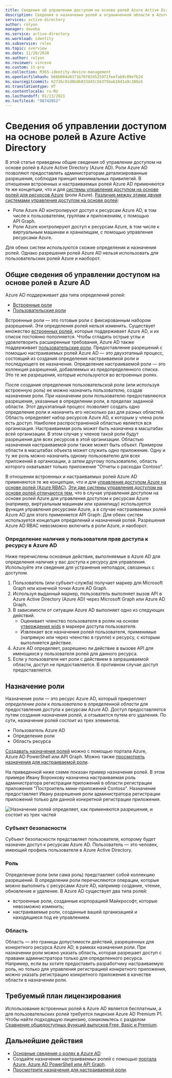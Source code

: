 ```yaml
---
title: Сведения об управлении доступом на основе ролей Azure Active Directory (RBAC)
description: Сведения о назначении ролей и ограниченной области в Azure Active Directory.
services: active-directory
author: rolyon
manager: daveba
ms.service: active-directory
ms.workload: identity
ms.subservice: roles
ms.topic: overview
ms.date: 11/20/2020
ms.author: rolyon
ms.reviewer: vincesm
ms.custom: it-pro
ms.collection: M365-identity-device-management
ms.openlocfilehash: b66b004a0371b76f82d525972feefab9c89efb2d
ms.sourcegitcommit: 6272bc01d8bdb833d43c56375bab1841a9c380a5
ms.translationtype: HT
ms.contentlocale: ru-RU
ms.lasthandoff: 01/23/2021
ms.locfileid: "98742052"
---
```

# <a name="overview-of-role-based-access-control-in-azure-active-directory"></a>Сведения об управлении доступом на основе ролей в Azure Active Directory

В этой статье приведены общие сведения об управлении доступом на основе ролей в Azure Active Directory (Azure AD). Роли Azure AD позволяют предоставлять администраторам детализированные разрешения, соблюдая принцип минимальных привилегий. В отношении встроенных и настраиваемых ролей Azure AD применяются те же концепции, что и для [системы управления доступом на основе ролей для ресурсов Azure](../../role-based-access-control/overview.md) (роли Azure). [Различие между этими двумя системами управления доступом на основе ролей](../../role-based-access-control/rbac-and-directory-admin-roles.md):

- Роли Azure AD контролируют доступ к ресурсам Azure AD, в том числе к пользователям, группам и приложениям, с помощью API Graph.
- Роли Azure контролируют доступ к ресурсам Azure, в том числе к виртуальным машинам и хранилищам, с помощью управления ресурсами Azure.

Для обеих систем используются схожие определения и назначения ролей. Однако разрешения ролей Azure AD нельзя использовать для пользовательских ролей Azure и наоборот.

## <a name="understand-azure-ad-role-based-access-control"></a>Общие сведения об управлении доступом на основе ролей в Azure AD
Azure AD поддерживает два типа определений ролей: 
* [Встроенные роли](./permissions-reference.md)
* [Пользовательские роли](./custom-create.md)

Встроенные роли — это готовые роли с фиксированным набором разрешений. Эти определения ролей нельзя изменить. Существует множество [встроенных ролей](./permissions-reference.md), которые поддерживает Azure AD, и их список постоянно пополняется. Чтобы сгладить острые углы и удовлетворить расширенные требования, Azure AD также поддерживает [пользовательские роли](./custom-create.md). Предоставление разрешений с помощью настраиваемых ролей Azure AD — это двухэтапный процесс, состоящий из создания определения настраиваемой роли и последующего ее назначения. Определение настраиваемой роли — это коллекция разрешений, добавляемых из предопределенного списка. Это те же разрешения, которые используются во встроенных ролях.  

После создания определения пользовательской роли (или используя встроенную роль) ее можно назначить пользователю, создав назначение роли. При назначении роли пользователю предоставляются разрешения, указанные в определении роли, в пределах заданной области. Этот двухэтапный процесс позволяет создать одно определение роли и назначить его несколько раз для разных областей. Область определяет набор ресурсов Azure AD, к которым у члена роли есть доступ. Наиболее распространенной областью является вся организация. Настраиваемая роль может быть назначена в масштабах всей организации. В этом случае у членов такой роли будут разрешения для всех ресурсов в этой организации. Областью назначения настраиваемой роли также может быть объект. Примером области в масштабах объекта может служить одно приложение. Одну и ту же роль можно назначить одному пользователю для всех приложений в организации, а затем другому пользователю, область которого охватывает только приложение "Отчеты о расходах Contoso".  

В отношении встроенных и настраиваемых ролей Azure AD применяются те же концепции, что и для [управления доступом Azure на основе ролей (Azure RBAC)](../develop/access-tokens.md#payload-claims). [Эти две системы управления доступом на основе ролей отличаются тем](../../role-based-access-control/rbac-and-directory-admin-roles.md), что в случае управления доступом на основе ролей Azure для управления доступом к ресурсам Azure (например, виртуальным машинам или хранилищу) используется функция управления ресурсами Azure, а в случае настраиваемых ролей Azure AD для этого применяется API Graph. Для обеих систем используется концепция определений и назначений ролей. Разрешения Azure AD RBAC невозможно включить в роли Azure, и наоборот.

### <a name="how-azure-ad-determines-if-a-user-has-access-to-a-resource"></a>Определение наличия у пользователя прав доступа к ресурсу в Azure AD

Ниже перечислены основные действия, выполняемые в Azure AD для определения наличия у вас доступа к ресурсу для управления. Используйте эти сведения для устранения неполадок, связанных с доступом.

1. Пользователь (или субъект-служба) получает маркер для Microsoft Graph или конечной точки Azure AD Graph.
1. Используя выданный маркер, пользователь выполняет вызов API в Azure Active Directory (Azure AD) через Microsoft Graph или Azure AD Graph.
1. В зависимости от ситуации Azure AD выполняет одно из следующих действий.
   - Оценивает членство пользователя в ролях на основе [утверждения wids](../../active-directory-b2c/access-tokens.md) в маркере доступа пользователя.
   - Извлекает все назначения ролей пользователя, применимые (напрямую или через членство в группе) к ресурсу, с которым выполняется действие.
1. Azure AD определяет, разрешено ли действие в вызове API для имеющихся у пользователя ролей для данного ресурса.
1. Если у пользователя нет роли с действием в запрашиваемой области, доступ не предоставляется. В противном случае доступ предоставляется.

## <a name="role-assignment"></a>Назначение роли

Назначение роли — это ресурс Azure AD, который прикрепляет *определение роли* к *пользователю* в определенной *области* для предоставления доступа к ресурсам Azure AD. Доступ предоставляется путем создания назначения ролей, а отзывается путем его удаления. По сути, назначение ролей состоит из трех элементов.

- Пользователь Azure AD
- Определение роли
- Область ресурса

[Создавать назначения ролей](custom-create.md) можно с помощью портала Azure, Azure AD PowerShell или API Graph. Можно также [просмотреть назначения для настраиваемой роли](custom-view-assignments.md#view-the-assignments-of-a-role).

На приведенной ниже схеме показан пример назначения ролей. В этом примере Ивану Воронкову назначена настраиваемая роль администратора регистрации приложений в области регистрации приложения "Построитель мини-приложений Contoso". Назначение предоставляет Ивану разрешения роли администратора регистрации приложений только для данной конкретной регистрации приложения.

![Назначение ролей определяет, как применяются разрешения, и состоит из трех частей](./media/custom-overview/rbac-overview.png)

### <a name="security-principal"></a>Субъект безопасности

Субъект безопасности представляет пользователя, которому будет назначен доступ к ресурсам Azure AD. Пользователь — это человек, имеющий профиль пользователя в Azure Active Directory.

### <a name="role"></a>Роль

Определение роли (или сама роль) представляет собой коллекцию разрешений. В определении роли перечисляются операции, которые можно выполнить с ресурсами Azure AD, например создание, чтение, обновление и удаление. В Azure AD существует два типа ролей:

- встроенные роли, созданные корпорацией Майкрософт, которые невозможно изменить;
- настраиваемые роли, созданные вашей организацией и находящиеся под ее управлением.

### <a name="scope"></a>Область

Область — это границы допустимости действий, разрешенных для конкретного ресурса Azure AD, в рамках назначения роли. При назначении роли можно указать область, которая разрешает доступ с правами администратора только для определенного ресурса. Например, если вы хотите предоставить разработчику настраиваемую роль, но только для управления регистрацией конкретного приложения, можно указать регистрацию конкретного приложения в качестве области в назначении роли.

## <a name="required-license-plan"></a>Требуемый план лицензирования

Использование встроенных ролей в Azure AD является бесплатным, а для пользовательских ролей требуется лицензия Azure AD Premium P1. Чтобы найти подходящую лицензию, ознакомьтесь с разделом [Сравнение общедоступных функций выпусков Free, Basic и Premium](https://azure.microsoft.com/pricing/details/active-directory).

## <a name="next-steps"></a>Дальнейшие действия

- [Основные сведения о ролях в Azure AD](concept-understand-roles.md)
- Создайте назначения настраиваемых ролей с помощью [портала Azure, Azure AD PowerShell или API Graph](custom-create.md).
- [Просмотрите назначения для настраиваемой роли](custom-view-assignments.md).